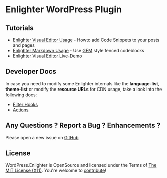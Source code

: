 Enlighter WordPress Plugin
=============================

Tutorials
---------------------------------

* [Enlighter Visual Editor Usage](Usage_VisualEditor.md) - Howto add Code Snippets to your posts and pages
* [Enlighter Markdown Usage](Usage_Markdown.md) - Use [GFM](https://help.github.com/articles/creating-and-highlighting-code-blocks/) style fenced codeblocks
* [Enlighter Visual Editor Live-Demo](https://tinymce.enlighterjs.org/)

Developer Docs
-----------------------

In case you need to modify some Enlighter internals like the **language-list**, **theme-list** or modify the **resource URLs** for CDN usage, take a look into the following docs:

* [Filter Hooks](FilterHooks.md)
* [Actions](ActionsEvents.md)

Any Questions ? Report a Bug ? Enhancements ?
---------------------------------------------
Please open a new issue on [GitHub](https://github.com/AndiDittrich/WordPress.Enlighter/issues)

License
-------
WordPress.Enlighter is OpenSource and licensed under the Terms of [The MIT License (X11)](http://opensource.org/licenses/MIT). You're welcome to [contribute](https://github.com/AndiDittrich/WordPress.Enlighter/blob/master/CONTRIBUTE.md)!